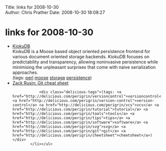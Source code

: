 Title: links for 2008-10-30  
Author: Chris Prather
Date: 2008-10-30 18:08:27

# links for 2008-10-30
<ul class="delicious"><li>
                <div class="delicious-link"><a href="http://www.iinteractive.com/kiokudb/">KiokuDB</a></div>
                <div class="delicious-extended">KiokuDB is a Moose based object oriented persistence frontend for various document oriented storage backends. KiokuDB focuses on predictability and transparency, allowing noninvasive persistence while minimising the unpleasant surprises that come with naive serialization approaches.</div>
                <div class="delicious-tags">(tags: <a href="http://delicious.com/perigrin/perl">perl</a> <a href="http://delicious.com/perigrin/moose">moose</a> <a href="http://delicious.com/perigrin/storage">storage</a> <a href="http://delicious.com/perigrin/persistence">persistence</a>)</div>
            </li><li>
                <div class="delicious-link"><a href="http://zrusin.blogspot.com/2007/09/git-cheat-sheet.html">Zack Rusin: Git cheat sheet</a></div>
                
                <div class="delicious-tags">(tags: <a href="http://delicious.com/perigrin/versioncontrol">versioncontrol</a> <a href="http://delicious.com/perigrin/version-control">version-control</a> <a href="http://delicious.com/perigrin/vcs">vcs</a> <a href="http://delicious.com/perigrin/tutorial">tutorial</a> <a href="http://delicious.com/perigrin/tools">tools</a> <a href="http://delicious.com/perigrin/tips">tips</a> <a href="http://delicious.com/perigrin/software">software</a> <a href="http://delicious.com/perigrin/svg">svg</a> <a href="http://delicious.com/perigrin/git">git</a> <a href="http://delicious.com/perigrin/cheetsheet">cheetsheet</a>)</div>
            </li></ul>
